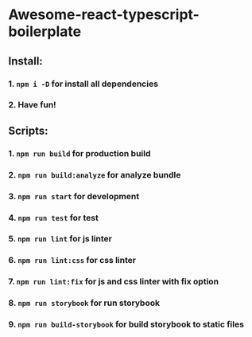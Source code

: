 # Awesome-react-typescript-boilerplate

## Install:
### 1. ```npm i -D``` for install all dependencies
### 2. Have fun!

## Scripts:
### 1. ```npm run build``` for production build
### 2. ```npm run build:analyze``` for analyze bundle
### 3. ```npm run start``` for development
### 4. ```npm run test``` for test
### 5. ```npm run lint``` for js linter
### 6. ```npm run lint:css``` for css linter
### 7. ```npm run lint:fix``` for js and css linter with fix option
### 8. ```npm run storybook``` for run storybook
### 9. ```npm run build-storybook``` for build storybook to static files

